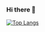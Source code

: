 ### Hi there 👋
[![Top Langs](https://github-readme-stats.vercel.app/api/top-langs/?username=davidlee1102)](https://github.com/davidlee1102/github-readme-stats)
<!--
**davidlee1102/davidlee1102** is a ✨ _special_ ✨ repository because its `README.md` (this file) appears on your GitHub profile.

Here are some ideas to get you started:

- 🔭 I’m currently working on ...
- 🌱 I’m currently learning ...
- 👯 I’m looking to collaborate on ...
- 🤔 I’m looking for help with ...
- 💬 Ask me about ...
- 📫 How to reach me: ...
- 😄 Pronouns: ...
- ⚡ Fun fact: ...
-->
